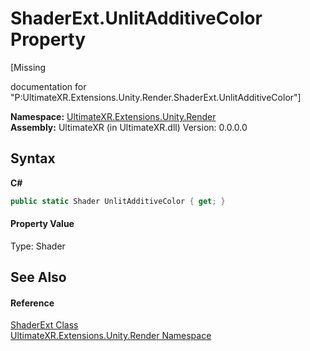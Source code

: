 # ShaderExt.UnlitAdditiveColor Property 
 

\[Missing <summary> documentation for "P:UltimateXR.Extensions.Unity.Render.ShaderExt.UnlitAdditiveColor"\]

**Namespace:**&nbsp;<a href="N_UltimateXR_Extensions_Unity_Render">UltimateXR.Extensions.Unity.Render</a><br />**Assembly:**&nbsp;UltimateXR (in UltimateXR.dll) Version: 0.0.0.0

## Syntax

**C#**<br />
``` C#
public static Shader UnlitAdditiveColor { get; }
```


#### Property Value
Type: Shader

## See Also


#### Reference
<a href="T_UltimateXR_Extensions_Unity_Render_ShaderExt">ShaderExt Class</a><br /><a href="N_UltimateXR_Extensions_Unity_Render">UltimateXR.Extensions.Unity.Render Namespace</a><br />